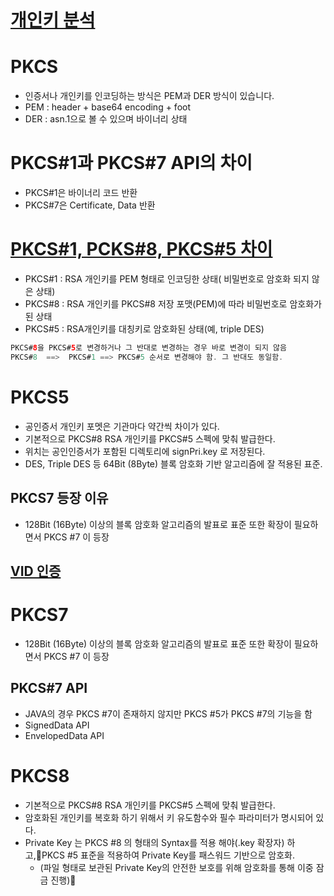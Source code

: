 # [개인키 분석](https://m.blog.naver.com/PostView.nhn?blogId=miku77&logNo=80175213138&proxyReferer=https:%2F%2Fwww.google.com%2F)

# PKCS
* 인증서나 개인키를 인코딩하는 방식은 PEM과 DER 방식이 있습니다.
* PEM :  header + base64 encoding + foot
* DER :  asn.1으로 볼 수 있으며 바이너리 상태

# PKCS#1과 PKCS#7 API의 차이
* PKCS#1은 바이너리 코드 반환
* PKCS#7은 Certificate, Data 반환

# [PKCS#1, PCKS#8, PKCS#5 차이](https://tocgic.tistory.com/m/183)
* PKCS#1 : RSA 개인키를 PEM 형태로 인코딩한 상태( 비밀번호로 암호화 되지 않은 상태)
* PKCS#8 : RSA 개인키를 PKCS#8 저장 포맷(PEM)에 따라 비밀번호로 암호화가 된 상태
* PKCS#5 : RSA개인키를 대칭키로 암호화된 상태(예, triple DES)
```java
PKCS#8을 PKCS#5로 변경하거나 그 반대로 변경하는 경우 바로 변경이 되지 않음
PKCS#8  ==>  PKCS#1 ==> PKCS#5 순서로 변경해야 함. 그 반대도 동일함.
```

# PKCS5
* 공인증서 개인키 포멧은 기관마다 약간씩 차이가 있다.
* 기본적으로 PKCS#8 RSA 개인키를 PKCS#5 스펙에 맞춰 발급한다.
* 위치는 공인인증서가 포함된 디렉토리에 signPri.key 로 저장된다.
* DES, Triple DES 등 64Bit (8Byte) 블록 암호화 기반 알고리즘에 잘 적용된 표준.

## PKCS7 등장 이유
* 128Bit (16Byte) 이상의 블록 암호화 알고리즘의 발표로 표준 또한 확장이 필요하면서 PKCS #7 이 등장

## [VID 인증](https://m.blog.naver.com/PostView.nhn?blogId=miku77&logNo=80175982388&proxyReferer=https:%2F%2Fwww.google.com%2F)


# PKCS7
* 128Bit (16Byte) 이상의 블록 암호화 알고리즘의 발표로 표준 또한 확장이 필요하면서 PKCS #7 이 등장


## PKCS#7 API
* JAVA의 경우 PKCS #7이 존재하지 않지만 PKCS #5가 PKCS #7의 기능을 함
* SignedData API
* EnvelopedData API


# PKCS8
* 기본적으로 PKCS#8 RSA 개인키를 PKCS#5 스펙에 맞춰 발급한다.
 * 암호화된 개인키를 복호화 하기 위해서 키 유도함수와 필수 파라미터가 명시되어 있다.
* Private Key 는 PKCS #8 의 형태의 Syntax를 적용 해야(.key 확장자) 하고,PKCS #5 표준을 적용하여 Private Key를 패스워드 기반으로 암호화.
  * (파일 형태로 보관된 Private Key의 안전한 보호를 위해 암호화를 통해 이중 잠금 진행) 
